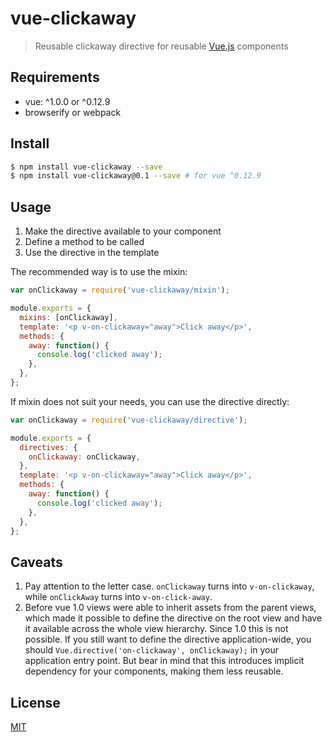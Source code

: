 # vue-clickaway

> Reusable clickaway directive for reusable [Vue.js](https://github.com/vuejs/vue) components

## Requirements

- vue: ^1.0.0 or ^0.12.9
- browserify or webpack

## Install

``` sh
$ npm install vue-clickaway --save
$ npm install vue-clickaway@0.1 --save # for vue ^0.12.9
```

## Usage

1. Make the directive available to your component
2. Define a method to be called
3. Use the directive in the template

The recommended way is to use the mixin:

``` js
var onClickaway = require('vue-clickaway/mixin');

module.exports = {
  mixins: [onClickaway],
  template: '<p v-on-clickaway="away">Click away</p>',
  methods: {
    away: function() {
      console.log('clicked away');
    },
  },
};
```

If mixin does not suit your needs, you can use the directive directly:

``` js
var onClickaway = require('vue-clickaway/directive');

module.exports = {
  directives: {
    onClickaway: onClickaway,
  },
  template: '<p v-on-clickaway="away">Click away</p>',
  methods: {
    away: function() {
      console.log('clicked away');
    },
  },
};
```

## Caveats

1. Pay attention to the letter case. `onClickaway` turns into `v-on-clickaway`,
   while `onClickAway` turns into `v-on-click-away`.
2. Before vue 1.0 views were able to inherit assets from the parent views,
   which made it possible to define the directive on the root view
   and have it available across the whole view hierarchy.
   Since 1.0 this is not possible. If you still want to define the directive
   application-wide, you should `Vue.directive('on-clickaway', onClickaway);`
   in your application entry point. But bear in mind that this introduces
   implicit dependency for your components, making them less reusable.

## License

[MIT](https://opensource.org/licenses/MIT)

